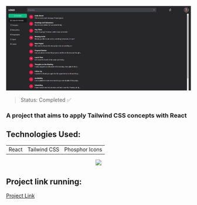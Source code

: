 <center><img src=".\src\assets\assetsReadme\Screenshot_1.png"></center>

> Status: Completed ✅

### A project that aims to apply Tailwind CSS concepts with React

## Technologies Used:

<table>
  <tr>
    <td>React</td>
    <td>Tailwind CSS</td>
    <td>Phosphor Icons</td>
  </tr>
</table>

<center><img src=".\src\assets\video-to-gif.gif"></center>

## Project link running:
<a target="_blank" href="https://tailwindcss-ui-taupe.vercel.app/">Project Link</a>
